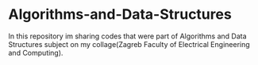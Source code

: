 # Algorithms-and-Data-Structures
In this repository im sharing codes that were part of Algorithms and Data Structures subject on my collage(Zagreb Faculty of Electrical Engineering and Computing).
